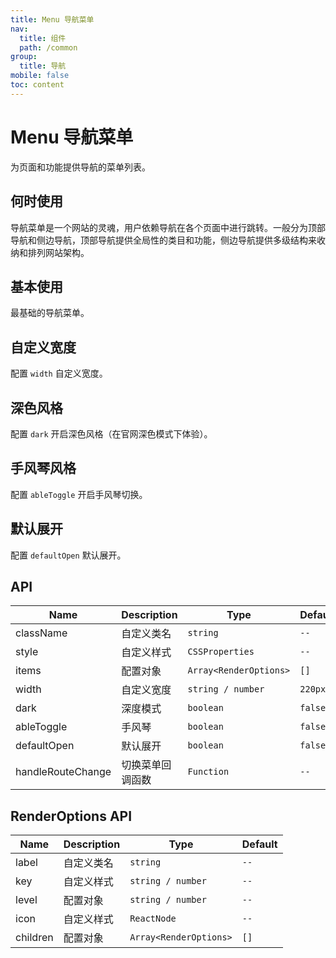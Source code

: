 ```yaml
---
title: Menu 导航菜单
nav:
  title: 组件
  path: /common
group:
  title: 导航
mobile: false
toc: content
---
```


# Menu 导航菜单

为页面和功能提供导航的菜单列表。

## 何时使用

导航菜单是一个网站的灵魂，用户依赖导航在各个页面中进行跳转。一般分为顶部导航和侧边导航，顶部导航提供全局性的类目和功能，侧边导航提供多级结构来收纳和排列网站架构。

## 基本使用

最基础的导航菜单。

<code src="./demos/index1.tsx"></code>

## 自定义宽度

配置 `width` 自定义宽度。

<code src="./demos/index2.tsx"></code>

## 深色风格

配置 `dark` 开启深色风格（在官网深色模式下体验）。

<code src="./demos/index3.tsx"></code>

## 手风琴风格

配置 `ableToggle` 开启手风琴切换。

<code src="./demos/index4.tsx"></code>

## 默认展开

配置 `defaultOpen` 默认展开。

<code src="./demos/index6.tsx"></code>

## API

| Name              | Description      | Type                   | Default |
| ----------------- | ---------------- | ---------------------- | ------- |
| className         | 自定义类名       | `string`               | `--`    |
| style             | 自定义样式       | `CSSProperties`        | `--`    |
| items             | 配置对象         | `Array<RenderOptions>` | `[]`    |
| width             | 自定义宽度       | `string / number`      | `220px` |
| dark              | 深度模式         | `boolean`              | `false` |
| ableToggle        | 手风琴           | `boolean`              | `false` |
| defaultOpen       | 默认展开         | `boolean`              | `false` |
| handleRouteChange | 切换菜单回调函数 | `Function`             | `--`    |

## RenderOptions API

| Name     | Description | Type                   | Default |
| -------- | ----------- | ---------------------- | ------- |
| label    | 自定义类名  | `string`               | `--`    |
| key      | 自定义样式  | `string / number`      | `--`    |
| level    | 配置对象    | `string / number`      | `--`    |
| icon     | 自定义样式  | `ReactNode`            | `--`    |
| children | 配置对象    | `Array<RenderOptions>` | `[]`    |
